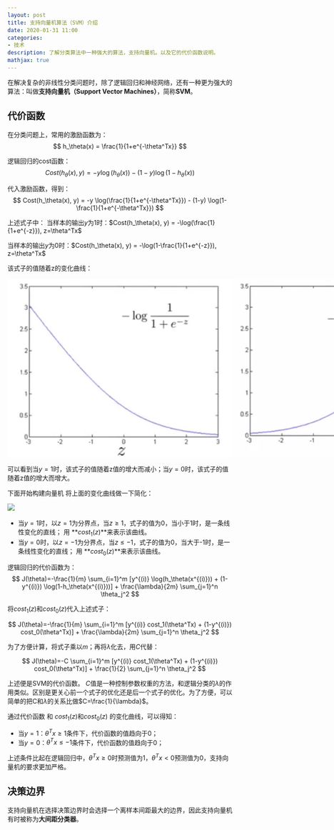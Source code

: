 ```yaml
---
layout: post
title: 支持向量机算法（SVM）介绍
date: 2020-01-31 11:00
categories:
- 技术
description: 了解分类算法中一种强大的算法，支持向量机。以及它的代价函数说明。
mathjax: true
---
```


在解决复杂的非线性分类问题时，除了逻辑回归和神经网络，还有一种更为强大的算法：叫做**支持向量机（Support Vector Machines）**，简称**SVM**。


## 代价函数

在分类问题上，常用的激励函数为：
$$ h_\theta(x) = \frac{1}{1+e^{-\theta^Tx}} $$

逻辑回归的cost函数：
$$ Cost(h_\theta(x), y) = -y \log(h_\theta(x)) - (1-y) \log(1-h_\theta(x)) $$

代入激励函数，得到：
$$ Cost(h_\theta(x), y) = -y \log(\frac{1}{1+e^{-\theta^Tx}}) - (1-y) \log(1-\frac{1}{1+e^{-\theta^Tx}}) $$

上述式子中：
当样本的输出$y$为1时：$Cost(h_\theta(x), y) = -\log(\frac{1}{1+e^{-z}}), z=\theta^Tx$

当样本的输出$y$为0时：$Cost(h_\theta(x), y) = -\log(1-\frac{1}{1+e^{-z}}), z=\theta^Tx$

该式子的值随着z的变化曲线：
<div style="display:flex;">
<img  src="/images/ml_25.jpg" alt="">
<img  src="/images/ml_26.jpg" alt="">
</div>

可以看到当$y=1$时，该式子的值随着z值的增大而减小；当$y=0$时，该式子的值随着z值的增大而增大。

下面开始构建向量机
将上面的变化曲线做一下简化：

![][1]

- 当$y=1$时，以$z=1$为分界点，当$z\geq 1$，式子的值为0，当小于1时，是一条线性变化的直线；
用 **$cost_1(z)$**来表示该曲线。
- 当$y=0$时，以$z=-1$为分界点，当$z\leq -1$，式子的值为0，当大于-1时，是一条线性变化的直线；
用 **$cost_0(z)$**来表示该曲线。


逻辑回归的代价函数为：
$$ J(\theta)=-\frac{1}{m} \sum_{i=1}^m [y^{(i)} \log(h_\theta(x^{(i)})) + (1-y^{(i)}) \log(1-h_\theta(x^{(i)}))] + \frac{\lambda}{2m} \sum_{j=1}^n \theta_j^2  $$

将$cost_1(z)$和$cost_0(z)$代入上述式子：

$$ J(\theta)=-\frac{1}{m} \sum_{i=1}^m [y^{(i)} cost_1(\theta^Tx) + (1-y^{(i)}) cost_0(\theta^Tx)] + \frac{\lambda}{2m} \sum_{j=1}^n \theta_j^2 $$

为了方便计算，将式子乘以$m$；再将$\lambda$化去，用$C$代替：

$$ J(\theta)=-C \sum_{i=1}^m [y^{(i)} cost_1(\theta^Tx) + (1-y^{(i)}) cost_0(\theta^Tx)] + \frac{1}{2} \sum_{j=1}^n \theta_j^2 $$

上述便是SVM的代价函数。
$C$值是一种控制参数权重的方法，和逻辑分类的$\lambda$的作用类似。区别是更关心前一个式子的优化还是后一个式子的优化。为了方便，可以简单的把C和$\lambda$的关系比做$C=\frac{1}{\lambda}$。

通过代价函数 和 $cost_1(z)$和$cost_0(z)$ 的变化曲线，可以得知：

- 当$y=1$：$\theta^Tx \geq  1$条件下，代价函数的值趋向于0；
- 当$y=0$：$\theta^Tx \leq -1$条件下，代价函数的值趋向于0；

上述条件比起在逻辑回归中，$\theta^Tx \geq 0$时预测值为1，$\theta^Tx < 0$预测值为0，支持向量机的要求更加严格。

## 决策边界

支持向量机在选择决策边界时会选择一个离样本间距最大的边界，因此支持向量机有时被称为**大间距分类器**。


[1]: /images/ml_27.jpg

 